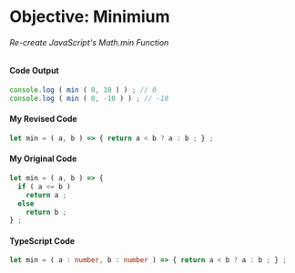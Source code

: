 # Objective: Minimium
###### Re-create JavaScript's Math.min Function

#### Code Output
``` js
console.log ( min ( 0, 10 ) ) ; // 0
console.log ( min ( 0, -10 ) ) ; // -10
```

#### My Revised Code
``` js
let min = ( a, b ) => { return a < b ? a : b ; } ;
```

#### My Original Code
``` js
let min = ( a, b ) => {
  if ( a <= b )
    return a ;
  else
    return b ;
} ;
```

#### TypeScript Code
``` ts
let min = ( a : number, b : number ) => { return a < b ? a : b ; } ;
```
